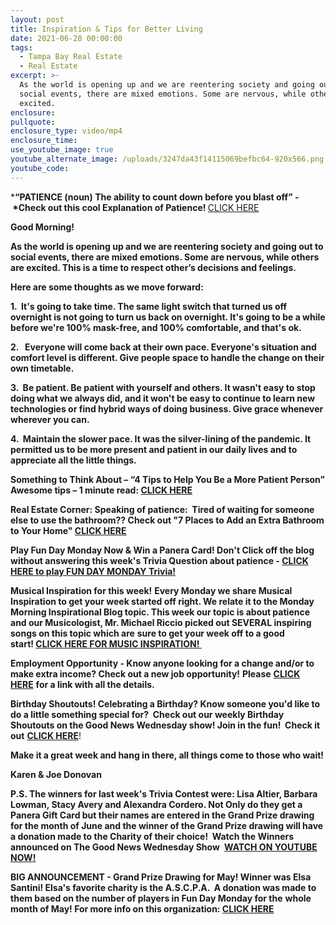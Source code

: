 ```yaml
---
layout: post
title: Inspiration & Tips for Better Living
date: 2021-06-28 00:00:00
tags:
  - Tampa Bay Real Estate
  - Real Estate
excerpt: >-
  As the world is opening up and we are reentering society and going out to
  social events, there are mixed emotions. Some are nervous, while others are
  excited. 
enclosure:
pullquote:
enclosure_type: video/mp4
enclosure_time:
use_youtube_image: true
youtube_alternate_image: /uploads/3247da43f14115069befbc64-920x566.png
youtube_code:
---
```

***“PATIENCE (noun) The ability to count down before you blast off” - &nbsp;*Check out this cool Explanation of Patience\!&nbsp;**[CLICK HERE](https://youtu.be/qgeuCgODgv4)

**Good Morning\!**

**As the world is opening up and we are reentering society and going out to social events, there are mixed emotions. Some are nervous, while others are excited. This is a time to respect other’s decisions and feelings.**

**Here are some thoughts as we move forward:**

**1\. &nbsp;It's going to take time. The same light switch that turned us off overnight is not going to turn us back on overnight. It's going to be a while before we're 100% mask-free, and 100% comfortable, and that's ok.**

**2\. &nbsp; Everyone will come back at their own pace. Everyone's situation and comfort level is different. Give people space to handle the change on their own timetable.**

**3\. &nbsp;Be patient. Be patient with yourself and others. It wasn't easy to stop doing what we always did, and it won't be easy to continue to learn new technologies or find hybrid ways of doing business. Give grace whenever wherever you can.**

**4\. &nbsp;Maintain the slower pace. It was the silver-lining of the pandemic. It permitted us to be more present and patient in our daily lives and to appreciate all the little things.**

**Something to Think About – “4 Tips to Help You Be a More Patient Person” Awesome tips – 1 minute read:&nbsp;[CLICK HERE](https://www.inc.com/rhett-power/4-tips-to-help-you-be-a-more-patient-person-science-says-you-will-be-happier.html)**

**Real Estate Corner: Speaking of patience:&nbsp; Tired of waiting for someone else to use the bathroom?? Check out "7 Places to Add an Extra Bathroom to Your Home"&nbsp;[CLICK HERE](http://www.victoriana.com/Bathroom/extra-bathroom.html)**

**Play Fun Day Monday Now & Win a Panera Card\! Don't Click off the blog without answering this week's Trivia Question about patience -&nbsp;**[**CLICK HERE to play FUN DAY MONDAY Trivia\!**](https://contacts.byreferralonly.com/Form.aspx?Key=5DDFF1A76AE335662187B4AFAD9B0A76)

**Musical Inspiration for this week\!**&nbsp;**Every Monday we share Musical Inspiration to get your week started off right. We relate it to the Monday Morning Inspirational Blog topic. This week our topic is about patience and our Musicologist, Mr. Michael Riccio picked out SEVERAL inspiring songs on this topic which are**&nbsp;**sure to get your week off to a good start\!&nbsp;[CLICK HERE FOR MUSIC INSPIRATION\!&nbsp;](https://contacts.byreferralonly.com/Form.aspx?Key=8F6438048B2BCED0A2D19FB82B3ECA27)**&nbsp;

**Employment Opportunity - Know anyone looking for a change and/or to make extra income? Check out a new job opportunity\!**&nbsp;**Please**&nbsp;[**CLICK HERE**](https://contacts.byreferralonly.com/Form.aspx?Key=E69E228828AB95BB507E1A5EC0E7DD84)&nbsp;**for a link with all the details.**

**Birthday Shoutouts\! Celebrating a Birthday? Know someone you'd like to do a little something special for?&nbsp; Check out our weekly Birthday Shoutouts on the Good News Wednesday show\! Join in the fun\!&nbsp; Check it out**&nbsp;[**CLICK HERE**](https://youtu.be/82Jv6ELmr3U?t=786)\!

**Make it a great week and hang in there, all things come to those who wait\!**

**Karen & Joe Donovan**

**P.S. The winners for last week's Trivia Contest were: Lisa Altier, Barbara Lowman, Stacy Avery and Alexandra Cordero. Not Only do they get a Panera Gift Card but their names are entered in the Grand Prize drawing for the month of June and the winner of the Grand Prize drawing will have a donation made to the Charity of their choice\! &nbsp;Watch the Winners announced on The Good News Wednesday Show&nbsp;**&nbsp;[**WATCH ON YOUTUBE NOW\!**](https://youtu.be/82Jv6ELmr3U?t=509)

**BIG ANNOUNCEMENT - Grand Prize Drawing for May\! Winner was Elsa Santini\! Elsa's favorite charity is the A.S.C.P.A. &nbsp;A donation was made to them based on the number of players in Fun Day Monday for the**&nbsp;**whole month of May\! For more info on this organization:&nbsp;**[**CLICK HERE**](https://www.aspca.org/animal-placement)
